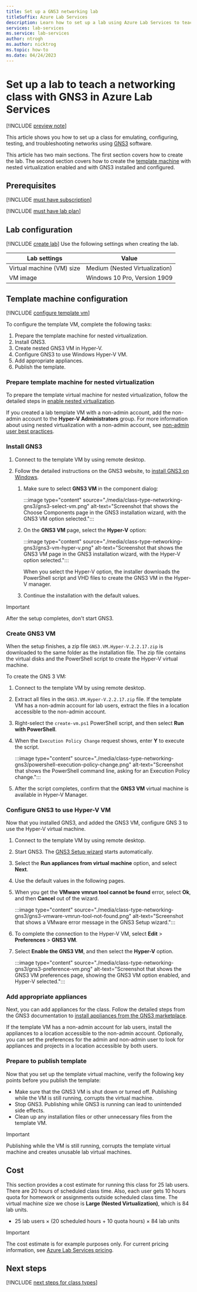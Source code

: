 ```yaml
---
title: Set up a GNS3 networking lab
titleSuffix: Azure Lab Services
description: Learn how to set up a lab using Azure Lab Services to teach networking with GNS3. 
services: lab-services
ms.service: lab-services
author: ntrogh
ms.author: nicktrog
ms.topic: how-to
ms.date: 04/24/2023
---
```


# Set up a lab to teach a networking class with GNS3 in Azure Lab Services

[!INCLUDE [preview note](./includes/lab-services-new-update-focused-article.md)]

This article shows you how to set up a class for emulating, configuring, testing, and troubleshooting networks using [GNS3](https://www.gns3.com/) software.

This article has two main sections. The first section covers how to create the lab. The second section covers how to create the [template machine](./classroom-labs-concepts.md#template-virtual-machine) with nested virtualization enabled and with GNS3 installed and configured.

## Prerequisites

[!INCLUDE [must have subscription](./includes/lab-services-class-type-subscription.md)]

[!INCLUDE [must have lab plan](./includes/lab-services-class-type-lab-plan.md)]

## Lab configuration

[!INCLUDE [create lab](./includes/lab-services-class-type-lab.md)]  Use the following settings when creating the lab.

| Lab settings | Value |
| ------------ | ------------------ |
| Virtual machine (VM) size | Medium (Nested Virtualization) |
| VM image | Windows 10 Pro, Version 1909 |

## Template machine configuration

[!INCLUDE [configure template vm](./includes/lab-services-class-type-template-vm.md)]

To configure the template VM, complete the following tasks:

1. Prepare the template machine for nested virtualization.
1. Install GNS3.
1. Create nested GNS3 VM in Hyper-V.
1. Configure GNS3 to use Windows Hyper-V VM.
1. Add appropriate appliances.
1. Publish the template.

### Prepare template machine for nested virtualization

To prepare the template virtual machine for nested virtualization, follow the detailed steps in [enable nested virtualization](how-to-enable-nested-virtualization-template-vm.md).

If you created a lab template VM with a non-admin account, add the non-admin account to the **Hyper-V Administrators** group.  For more information about using nested virtualization with a non-admin account, see [non-admin user best practices](concept-nested-virtualization-template-vm.md#non-admin-user).

### Install GNS3

1. Connect to the template VM by using remote desktop.

1. Follow the detailed instructions on the GNS3 website, to [install GNS3 on Windows](https://docs.gns3.com/docs/getting-started/installation/windows).

    1. Make sure to select **GNS3 VM** in the component dialog:

        :::image type="content" source="./media/class-type-networking-gns3/gns3-select-vm.png" alt-text="Screenshot that shows the Choose Components page in the GNS3 installation wizard, with the GNS3 VM option selected.":::

    1. On the **GNS3 VM** page, select the **Hyper-V** option:

        :::image type="content" source="./media/class-type-networking-gns3/gns3-vm-hyper-v.png" alt-text="Screenshot that shows the GNS3 VM page in the GNS3 installation wizard, with the Hyper-V option selected.":::

        When you select the Hyper-V option, the installer downloads the PowerShell script and VHD files to create the GNS3 VM in the Hyper-V manager.

    1. Continue the installation with the default values.

> [!IMPORTANT]
> After the setup completes, don't start GNS3.

### Create GNS3 VM

When the setup finishes, a zip file `GNS3.VM.Hyper-V.2.2.17.zip` is downloaded to the same folder as the installation file. The zip file contains the virtual disks and the PowerShell script to create the Hyper-V virtual machine.

To create the GNS 3 VM:

1. Connect to the template VM by using remote desktop.

1. Extract all files in the `GNS3.VM.Hyper-V.2.2.17.zip` file.  If the template VM has a non-admin account for lab users, extract the files in a location accessible to the non-admin account.

1. Right-select the `create-vm.ps1` PowerShell script, and then select **Run with PowerShell**.

1. When the `Execution Policy Change` request shows, enter **Y** to execute the script.

    :::image type="content" source="./media/class-type-networking-gns3/powershell-execution-policy-change.png" alt-text="Screenshot that shows the PowerShell command line, asking for an Execution Policy change.":::

1. After the script completes, confirm that the **GNS3 VM** virtual machine is available in Hyper-V Manager.

### Configure GNS3 to use Hyper-V VM

Now that you installed GNS3, and added the GNS3 VM, configure GNS 3 to use the Hyper-V virtual machine.

1. Connect to the template VM by using remote desktop.

1. Start GNS3. The [GNS3 Setup wizard](https://docs.gns3.com/docs/getting-started/setup-wizard-gns3-vm#local-gns3-vm-setup-wizard) starts automatically.

1. Select the **Run appliances from virtual machine** option, and select **Next**.

1. Use the default values in the following pages.

1. When you get the **VMware vmrun tool cannot be found** error, select **Ok**, and then **Cancel** out of the wizard.

    :::image type="content" source="./media/class-type-networking-gns3/gns3-vmware-vmrun-tool-not-found.png" alt-text="Screenshot that shows a VMware error message in the GNS3 Setup wizard.":::

1. To complete the connection to the Hyper-V VM, select **Edit** > **Preferences** > **GNS3 VM**.

1. Select **Enable the GNS3 VM**, and then select the **Hyper-V** option.

    :::image type="content" source="./media/class-type-networking-gns3/gns3-preference-vm.png" alt-text="Screenshot that shows the GNS3 VM preferences page, showing the GNS3 VM option enabled, and Hyper-V selected.":::

### Add appropriate appliances

Next, you can add appliances for the class. Follow the detailed steps from the GNS3 documentation to [install appliances from the GNS3 marketplace](https://docs.gns3.com/docs/using-gns3/beginners/install-from-marketplace).

If the template VM has a non-admin account for lab users, install the appliances to a location accessible to the non-admin account.  Optionally, you can set the preferences for the admin and non-admin user to look for appliances and projects in a location accessible by both users.

### Prepare to publish template

Now that you set up the template virtual machine, verify the following key points before you publish the template:

- Make sure that the GNS3 VM is shut down or turned off.  Publishing while the VM is still running, corrupts the virtual machine.
- Stop GNS3. Publishing while GNS3 is running can lead to unintended side effects.
- Clean up any installation files or other unnecessary files from the template VM.

>[!IMPORTANT]
>Publishing while the VM is still running, corrupts the template virtual machine and creates unusable lab virtual machines.

## Cost  

This section provides a cost estimate for running this class for 25 lab users. There are 20 hours of scheduled class time. Also, each user gets 10 hours quota for homework or assignments outside scheduled class time. The virtual machine size we chose is **Large (Nested Virtualization)**, which is 84 lab units.

- 25 lab users &times; (20 scheduled hours + 10 quota hours) &times; 84 lab units

> [!IMPORTANT]
> The cost estimate is for example purposes only.  For current pricing information, see [Azure Lab Services pricing](https://azure.microsoft.com/pricing/details/lab-services/).

## Next steps

[!INCLUDE [next steps for class types](./includes/lab-services-class-type-next-steps.md)]
